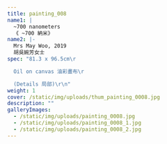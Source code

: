 ```yaml
---
title: painting_008
name1: |
  ~700 nanometers
  《 ~700 納米》
name2: |-
  Mrs May Woo, 2019
  胡吳婉芳女士
spec: "81.3 x 96.5cm\r

  Oil on canvas 油彩畫布\r

  (Details 局部)\r\n"
weight: 1
cover: /static/img/uploads/thum_painting_0008.jpg
description: ""
galleryImages:
  - /static/img/uploads/painting_0008.jpg
  - /static/img/uploads/painting_0008_1.jpg
  - /static/img/uploads/painting_0008_2.jpg
---
```

